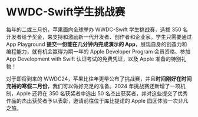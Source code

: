 ﻿# WWDC-Swift学生挑战赛

每年的二或三月份，苹果面向全球举办 WWDC-Swift 学生挑战赛，选拔 350 名开发者给予奖金，来支持和激励新一代开发者、创作者和企业家。学生只需要通过 App Playground **提交一份能在几分钟内完成演示的 App**，展现自身的创造力和编程能力，就有机会赢得为期一年的 Apple Developer Program 会员资格、参加 App Development with Swift 认证考试的免费凭证，以及 Apple 准备的特别礼物！

对于即将到来的 WWDC24，苹果比往年更早公布了挑战赛，并且**时间刚好在时间充裕的寒假二月份**，我们可以做好充足的准备。2024 年挑战赛还新增了一项机制，Apple 还将在 350 名获奖者中选出 50 名杰出获奖者，并对这些提交了优秀作品的杰出获奖者予以表彰，邀请前往位于库比提诺的 Apple 园区体验一次非凡之旅。